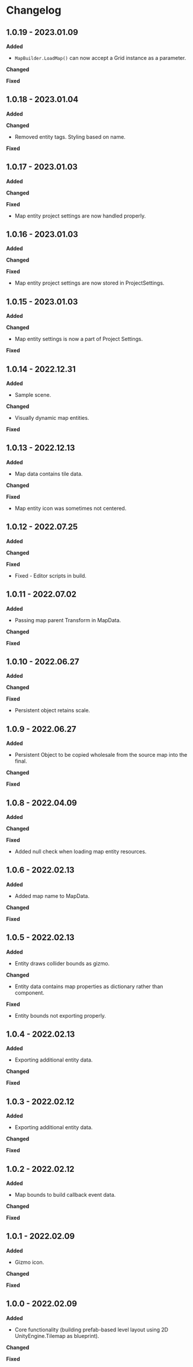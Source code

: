 # Changelog

## 1.0.19 - 2023.01.09

**Added**

- `MapBuilder.LoadMap()` can now accept a Grid instance as a parameter.

**Changed**

**Fixed**

## 1.0.18 - 2023.01.04

**Added**

**Changed**

- Removed entity tags. Styling based on name.

**Fixed**

## 1.0.17 - 2023.01.03

**Added**

**Changed**

**Fixed**

- Map entity project settings are now handled properly.

## 1.0.16 - 2023.01.03

**Added**

**Changed**

**Fixed**

- Map entity project settings are now stored in ProjectSettings.

## 1.0.15 - 2023.01.03

**Added**

**Changed**

- Map entity settings is now a part of Project Settings.

**Fixed**

## 1.0.14 - 2022.12.31

**Added**

- Sample scene.

**Changed**

- Visually dynamic map entities.

**Fixed**

## 1.0.13 - 2022.12.13

**Added**

- Map data contains tile data.

**Changed**

**Fixed**

- Map entity icon was sometimes not centered.

## 1.0.12 - 2022.07.25

**Added**

**Changed**

**Fixed**

- Fixed - Editor scripts in build.

## 1.0.11 - 2022.07.02

**Added**

- Passing map parent Transform in MapData.

**Changed**

**Fixed**

## 1.0.10 - 2022.06.27

**Added**

**Changed**

**Fixed**

- Persistent object retains scale.

## 1.0.9 - 2022.06.27

**Added**

- Persistent Object to be copied wholesale from the source map into the final.

**Changed**

**Fixed**

## 1.0.8 - 2022.04.09

**Added**

**Changed**

**Fixed**

* Added null check when loading map entity resources.

## 1.0.6 - 2022.02.13

**Added**

* Added map name to MapData.

**Changed**

**Fixed**

## 1.0.5 - 2022.02.13

**Added**

* Entity draws collider bounds as gizmo.

**Changed**

* Entity data contains map properties as dictionary rather than component.

**Fixed**

* Entity bounds not exporting properly.

## 1.0.4 - 2022.02.13

**Added**

* Exporting additional entity data.

**Changed**

**Fixed**

## 1.0.3 - 2022.02.12

**Added**

* Exporting additional entity data.

**Changed**

**Fixed**

## 1.0.2 - 2022.02.12

**Added**

* Map bounds to build callback event data.

**Changed**

**Fixed**

## 1.0.1 - 2022.02.09

**Added**

* Gizmo icon.

**Changed**

**Fixed**

## 1.0.0 - 2022.02.09

**Added**

* Core functionality (building prefab-based level layout using 2D UnityEngine.Tilemap as blueprint).

**Changed**

**Fixed**

